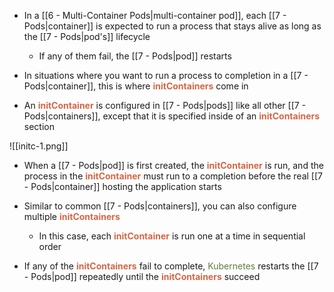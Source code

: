 - In a [[6 - Multi-Container Pods|multi-container pod]], each [[7 - Pods|container]] is expected to run a process that stays alive as long as the [[7 - Pods|pod's]] lifecycle
	- If any of them fail, the [[7 - Pods|pod]] restarts

- In situations where you want to run a process to completion in a [[7 - Pods|container]], this is where <b><span style="color:#d46644">initContainers</span></b> come in

- An <b><span style="color:#d46644">initContainer</span></b> is configured in [[7 - Pods|pods]] like all other [[7 - Pods|containers]], except that it is specified inside of an <b><span style="color:#d46644">initContainers</span></b> section

![[initc-1.png]]

- When a [[7 - Pods|pod]] is first created, the <b><span style="color:#d46644">initContainer</span></b> is run, and the process in the <b><span style="color:#d46644">initContainer</span></b> must run to a completion before the real [[7 - Pods|container]] hosting the application starts

- Similar to common [[7 - Pods|containers]], you can also configure multiple <b><span style="color:#d46644">initContainers</span></b>
	- In this case, each <b><span style="color:#d46644">initContainer</span></b> is run one at a time in sequential order

- If any of the <b><span style="color:#d46644">initContainers</span></b> fail to complete, <span style="color:#5c7e3e">Kubernetes</span> restarts the [[7 - Pods|pod]] repeatedly until the <b><span style="color:#d46644">initContainers</span></b> succeed